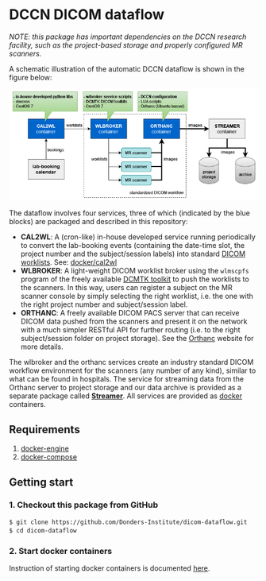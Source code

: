 # DCCN DICOM dataflow

_NOTE: this package has important dependencies on the DCCN research facility, such as the project-based storage and properly configured MR scanners._

A schematic illustration of the automatic DCCN dataflow is shown in the figure below:

![](dicom_dataflow_docker_containers.png)

The dataflow involves four services, three of which (indicated by the blue blocks) are packaged and described in this repository:

- __CAL2WL__: A (cron-like) in-house developed service running periodically to convert the lab-booking events (containing the date-time slot, the project number and the subject/session labels) into standard [DICOM worklists](https://pacsbootcamp.com/dicom-modality-worklist/). See: [docker/cal2wl](https://github.com/Donders-Institute/dicom-dataflow/tree/master/docker/cal2wl)
- __WLBROKER__: A light-weight DICOM worklist broker using the `wlmscpfs` program of the freely available [DCMTK toolkit](http://dicom.offis.de) to push the worklists to the scanners. In this way, users can register a subject on the MR scanner console by simply selecting the right worklist, i.e. the one with the right project number and subject/session label.
- __ORTHANC__: A freely available DICOM PACS server that can receive DICOM data pushed from the scanners and present it on the network with a much simpler RESTful API for further routing (i.e. to the right subject/session folder on project storage). See the [Orthanc](http://www.orthanc-server.com/) website for more details.

The wlbroker and the orthanc services create an industry standard DICOM workflow environment for the scanners (any number of any kind), similar to what can be found in hospitals. The service for streaming data from the Orthanc server to project storage and our data archive is provided as a separate package called [__Streamer__](https://github.com/Donders-Institute/streamer). All services are provided as [docker](http://docker.com) containers.

## Requirements 

1. [docker-engine](https://www.docker.com/products/docker-engine)
1. [docker-compose](https://docs.docker.com/compose/)

## Getting start

### 1. Checkout this package from GitHub
 
```bash
$ git clone https://github.com/Donders-Institute/dicom-dataflow.git
$ cd dicom-dataflow
```

### 2. Start docker containers

Instruction of starting docker containers is documented [here](docker/README.md).
